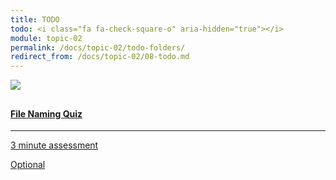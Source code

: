 ```yaml
---
title: TODO
todo: <i class="fa fa-check-square-o" aria-hidden="true"></i>
module: topic-02
permalink: /docs/topic-02/todo-folders/
redirect_from: /docs/topic-02/08-todo.md
---
```


<div class="row text-center">
    <div class="col-lg-4">
        <div class="bs-component">
          <div class="list-group">
            <a href="../file-naming-quiz" class="list-group-item">
              <img src="../img/hw-icon-folder.svg" style="max-height: 100px; margin: auto; margin-bottom: 10px;" />
                <h4 class="list-group-item-heading">File Naming Quiz</h4>
                <hr>
                <p class="list-group-item-text"><i class="fa fa-clock-o" aria-hidden="true"></i> 3 minute assessment</p>
                <p><span class="label label-warning">Optional</span></p>
            </a>
            </div>
        </div>
    </div>
</div>
